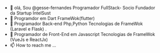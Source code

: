 - 👋 olá, Sou @gesse-fernandes Programador FullStack- Socio Fundador da Startup IntelSust
- 👀 Programdor em Dart FrameWok(flutter) 
- 🌱 Programador Back-end Php,Python Tecnologias de FrameWok (Laravel e Flask)  .
- 💞️ Programador de Front-End em Javascript Tecnologias de FrameWok (VueJs e ReactJx)
- 📫 How to reach me ...

<!---
gesse-fernandes/gesse-fernandes is a ✨ special ✨ repository because its `README.md` (this file) appears on your GitHub profile.
You can click the Preview link to take a look at your changes.
--->
